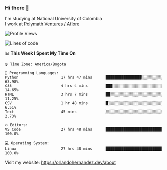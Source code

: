 ### Hi there 👋


<!--**AR4Z/AR4Z** is a ✨ _special_ ✨ repository because its `README.md` (this file) appears on your GitHub profile.

Here are some ideas to get you started:-->
I'm studying at National University of Colombia
<br>
I work at <a href="https://www.aflore.co/">Polymath Ventures / Aflore</a>
<br>

<!--START_SECTION:waka-->
![Profile Views](http://img.shields.io/badge/Profile%20Views-0-blue)

![Lines of code](https://img.shields.io/badge/From%20Hello%20World%20I%27ve%20Written-17.2%20million%20lines%20of%20code-blue)

📊 **This Week I Spent My Time On** 

```text
⌚︎ Time Zone: America/Bogota

💬 Programming Languages: 
Python                   17 hrs 47 mins      ████████████████░░░░░░░░░   63.98% 
CSS                      4 hrs 4 mins        ███░░░░░░░░░░░░░░░░░░░░░░   14.65% 
HTML                     3 hrs 7 mins        ██░░░░░░░░░░░░░░░░░░░░░░░   11.25% 
CSV                      1 hr 48 mins        █░░░░░░░░░░░░░░░░░░░░░░░░   6.51% 
Text                     45 mins             ░░░░░░░░░░░░░░░░░░░░░░░░░   2.73%

🔥 Editors: 
VS Code                  27 hrs 48 mins      █████████████████████████   100.0%

💻 Operating System: 
Linux                    27 hrs 48 mins      █████████████████████████   100.0%

```


<!--END_SECTION:waka-->


Visit my website: https://orlandohernandez.dev/about

